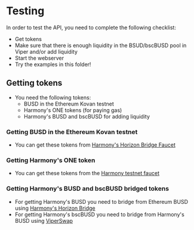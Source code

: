 # Testing

In order to test the API, you need to complete the following checklist:

* Get tokens
* Make sure that there is enough liquidity in the BSUD/bscBUSD pool in Viper and/or add liquidity
* Start the webserver
* Try the examples in this folder!

## Getting tokens

* You need the following tokens:
  * BUSD in the Ethereum Kovan testnet
  * Harmony's ONE tokens (for paying gas)
  * Harmony's BUSD and bscBUSD for adding liquidity

### Getting BUSD in the Ethereum Kovan testnet

* You can get these tokens from [Harmony's Horizon Bridge Faucet](https://testnet.bridge.hmny.io/get-tokens)

### Getting Harmony's ONE token

* You can get these tokens from the [Harmony testnet faucet](https://faucet.pops.one)

### Getting Harmony's BUSD and bscBUSD bridged tokens

* For getting Harmony's BUSD you need to bridge from Ethereum BUSD using [Harmony's Horizon Bridge](https://testnet.bridge.hmny.io/busd)
* For getting Harmony's bscBUSD you need to bridge from Harmony's BUSD using [ViperSwap](https://viperswap.one/#/swap)
